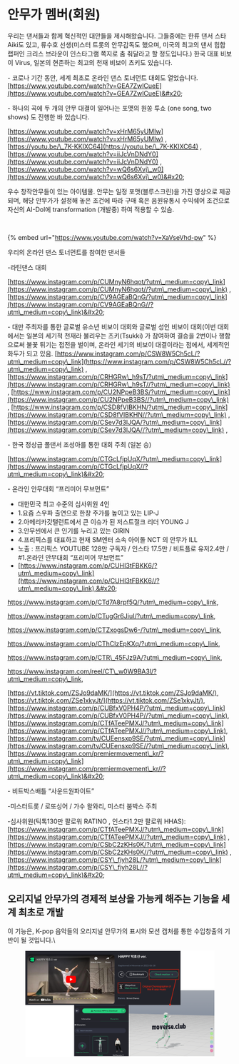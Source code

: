 # 안무가 멤버(회원)

우리는 댄서들과 함께 혁신적인 대안들을 제시해왔습니다.  그들중에는 한류 댄서 스타 Aiki도 있고, 류수호 선생(미스터 트롯의 안무감독도 했으며, 미국의 최고의 댄서 힙합 랩퍼인 크리스 브라운이 인스타그램 쪽지로 춤 춰달라고 할 정도입니다.) 한국 대표 비보이 Virus, 일본의 현존하는 최고의 천재 비보이 츠키도 있습니다. &#x20;

&#x20; \- 코로나 기간 동안, 세계 최초로 온라인 댄스 토너먼트 대회도 열었습니다. [https://www.youtube.com/watch?v=GEA7ZwlCueE](https://www.youtube.com/watch?v=GEA7ZwlCueE)&#x20;

&#x20; \- 하나의 곡에 두 개의 안무 대결이 일어나는 포맷의 원쏭 투쇼 (one song, two shows) 도 진행한 바 있습니다.&#x20;

[https://www.youtube.com/watch?v=xHrM65yUMIw](https://www.youtube.com/watch?v=xHrM65yUMIw) ,  [https://youtu.be/\_7K-KKIXC64](https://youtu.be/\_7K-KKIXC64) , [https://www.youtube.com/watch?v=iiJcVnDNdY0](https://www.youtube.com/watch?v=iiJcVnDNdY0) , [https://www.youtube.com/watch?v=wQ6s6Xvj\_w0](https://www.youtube.com/watch?v=wQ6s6Xvj\_w0)&#x20;

&#x20;

&#x20; 우수 창작안무들이 있는 아이템몰. 안무는 일정 포맷(블루스크린)을 가진 영상으로 제공되며, 해당 안무가가 설정해 놓은 조건에 따라 구매 혹은 음원유통시 수익쉐어 조건으로 자신의 AI-Dol에 transformation (개발중) 하여 적용할 수 있슴.

<figure><img src="../../../../.gitbook/assets/스크린샷 2023-05-02 오후 1.52.39.png" alt=""><figcaption></figcaption></figure>



{% embed url="https://www.youtube.com/watch?v=XaVseVhd-pw" %}

우리의 온라인 댄스 토너먼트를 참여한 댄서들

&#x20;\-라틴댄스 대회

&#x20;[https://www.instagram.com/p/CUMnyN6hqot/?utm\_medium=copy\_link](https://www.instagram.com/p/CUMnyN6hqot//?utm\_medium=copy\_link) ,  [https://www.instagram.com/p/CV9AGEaBQnG/?utm\_medium=copy\_link](https://www.instagram.com/p/CV9AGEaBQnG//?utm\_medium=copy\_link)&#x20;

&#x20; \- 대만 주최자를 통한 글로벌 유소년 비보이 대회와 글로벌 성인 비보이 대회(이번 대회에서는 일본의 세기적 천재라 불리우는 츠키(Tsukki) 가 참여하여 결승을 2번이나 행함으로써 불꽃 튀기는 접전을 벌이며, 온라인 세기의 비보이 대결이라는 점에서, 세계적인 화두가 되고 있음. [https://www.instagram.com/p/CSW8W5Ch5cL/?utm\_medium=copy\_link](https://www.instagram.com/p/CSW8W5Ch5cL//?utm\_medium=copy\_link) , [https://www.instagram.com/p/CRHGRw\_h9sT/?utm\_medium=copy\_link](https://www.instagram.com/p/CRHGRw\_h9sT//?utm\_medium=copy\_link) , [https://www.instagram.com/p/CU2NPpeB3BS/?utm\_medium=copy\_link](https://www.instagram.com/p/CU2NPpeB3BS//?utm\_medium=copy\_link) , [https://www.instagram.com/p/CSD8fVIBKHN/?utm\_medium=copy\_link](https://www.instagram.com/p/CSD8fVIBKHN//?utm\_medium=copy\_link) , [https://www.instagram.com/p/CSev7d3lJQA/?utm\_medium=copy\_link](https://www.instagram.com/p/CSev7d3lJQA//?utm\_medium=copy\_link) ,&#x20;

&#x20;  \- 한국 정상급 폴댄서 조성아를 통한 대회 주최 (일본 승)

&#x20;   [https://www.instagram.com/p/CTGcLfjpUqX/?utm\_medium=copy\_link](https://www.instagram.com/p/CTGcLfjpUqX//?utm\_medium=copy\_link)&#x20;

&#x20;\- 온라인 안무대회 “프리미어 무브먼트”

* 대한민국 최고 수준의 심사위원 4인&#x20;
* 1.요즘 스우파 출연으로 한창 주가를 높이고 있는 LIP-J
* 2.아메리카갓탤런트에서 큰 이슈가 된 저스트절크 리더 YOUNG J
* 3.안무씬에서 큰 인기를 누리고 있는 GIRIN
* 4.프리픽스를 대표하고 현재 SM엔터 소속 아이돌 NCT 의 안무가 ILL&#x20;
* 노출 : 프리픽스 YOUTUBE 128만 구독자 / 인스타 17.5만 / 비트플로 유저2.4만  / #1.온라인 안무대회 “프리미어 무브먼트”
* &#x20;[https://www.instagram.com/p/CUHI3tFBKK6/?utm\_medium=copy\_link](https://www.instagram.com/p/CUHI3tFBKK6//?utm\_medium=copy\_link),&#x20;

&#x20;      https://www.instagram.com/p/CTd7A8rpf5Q/?utm\_medium=copy\_link,

&#x20;      https://www.instagram.com/p/CTugGr6JiuI/?utm\_medium=copy\_link,

&#x20;     https://www.instagram.com/p/CTZxogsDw6-/?utm\_medium=copy\_link,

&#x20;     https://www.instagram.com/p/CThClzEpKXq/?utm\_medium=copy\_link,

&#x20;     https://www.instagram.com/p/CTR\_45FJz9A/?utm\_medium=copy\_link,

https://www.instagram.com/reel/CT\_w0W9BA3l/?utm\_medium=copy\_link,

[https://vt.tiktok.com/ZSJo9daMK/](https://vt.tiktok.com/ZSJo9daMK/), [https://vt.tiktok.com/ZSe1xkyJt/](https://vt.tiktok.com/ZSe1xkyJt/),  [https://www.instagram.com/p/CUBfxV0PH4P/?utm\_medium=copy\_link](https://www.instagram.com/p/CUBfxV0PH4P//?utm\_medium=copy\_link), [https://www.instagram.com/p/CTfATeePMXJ/?utm\_medium=copy\_link](https://www.instagram.com/p/CTfATeePMXJ//?utm\_medium=copy\_link), [https://www.instagram.com/tv/CUEensxp9SE/?utm\_medium=copy\_link](https://www.instagram.com/tv/CUEensxp9SE//?utm\_medium=copy\_link), [https://www.instagram.com/premiermovement\_kr/?utm\_medium=copy\_link](https://www.instagram.com/premiermovement\_kr//?utm\_medium=copy\_link)&#x20;

\- 비트박스배틀 “사운드원파이트”

\-미스터트롯 / 로또싱어 / 가수 왈와리, 미스터 붐박스 주최

\-심사위원(틱톡130만 팔로워 RATINO , 인스타1.2만 팔로워 HHAS): [https://www.instagram.com/p/CTfATeePMXJ/?utm\_medium=copy\_link](https://www.instagram.com/p/CTfATeePMXJ//?utm\_medium=copy\_link) , [https://www.instagram.com/p/CSbC2zKHs0K/?utm\_medium=copy\_link](https://www.instagram.com/p/CSbC2zKHs0K//?utm\_medium=copy\_link) , [https://www.instagram.com/p/CSY\_fiyh28L/?utm\_medium=copy\_link](https://www.instagram.com/p/CSY\_fiyh28L//?utm\_medium=copy\_link)&#x20;

## 오리지널 안무가의 경제적 보상을 가능케 해주는 기능을 세계 최초로 개발



&#x20; 이 기능은, K-pop 음악들의 오리지널 안무가의 표시와 모션 캡처를 통한 수입창출의 기반이 될 것입니다.\




<figure><img src="../../../../.gitbook/assets/image (5) (2).png" alt=""><figcaption></figcaption></figure>

